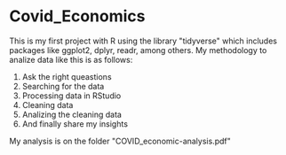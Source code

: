# Covid_Economics

This is my first project with R using the library "tidyverse" which includes packages like ggplot2, dplyr, readr, among others. 
My methodology to analize data like this is as follows:
1. Ask the right queastions
2. Searching for the data
3. Processing data in RStudio
4. Cleaning data
5. Analizing the cleaning data
6. And finally share my insights 

My analysis is on the folder "COVID_economic-analysis.pdf"

